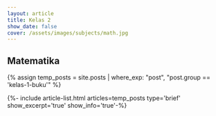 ```yaml
---
layout: article
title: Kelas 2
show_date: false
cover: /assets/images/subjects/math.jpg
---
```


## Matematika

<div class="mt-2"></div>

{% assign temp_posts = site.posts | where_exp: "post", "post.group == 'kelas-1-buku'" %}

{%- include article-list.html articles=temp_posts type='brief' show_excerpt='true' show_info='true'-%}

<div class="mt-5"></div>

